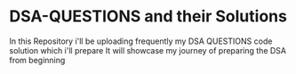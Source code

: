 # DSA-QUESTIONS and their Solutions
In this Repository i'll be uploading frequently my DSA QUESTIONS code solution which i'll prepare
It will showcase my journey of preparing the DSA from beginning


